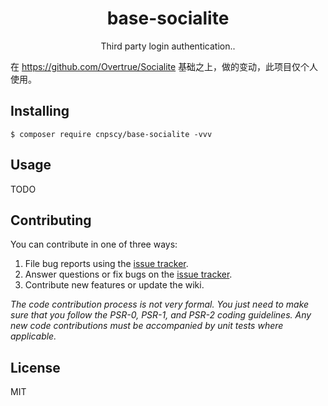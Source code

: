 <h1 align="center"> base-socialite </h1>

<p align="center"> Third party login authentication..</p>

在 <a href="https://github.com/Overtrue/Socialite">https://github.com/Overtrue/Socialite</a> 基础之上，做的变动，此项目仅个人使用。

## Installing

```shell
$ composer require cnpscy/base-socialite -vvv
```

## Usage

TODO

## Contributing

You can contribute in one of three ways:

1. File bug reports using the [issue tracker](https://github.com/cnpscy/base-socialite/issues).
2. Answer questions or fix bugs on the [issue tracker](https://github.com/cnpscy/base-socialite/issues).
3. Contribute new features or update the wiki.

_The code contribution process is not very formal. You just need to make sure that you follow the PSR-0, PSR-1, and PSR-2 coding guidelines. Any new code contributions must be accompanied by unit tests where applicable._

## License

MIT